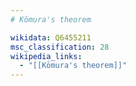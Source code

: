 ```yaml
---
# Kōmura's theorem

wikidata: Q6455211
msc_classification: 28
wikipedia_links:
  - "[[Kōmura's theorem]]"
---
```

